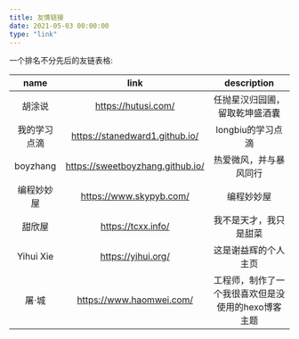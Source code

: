 ```yaml
---
title: 友情链接
date: 2021-05-03 00:00:00
type: "link"
---
```


一个排名不分先后的友链表格:



|     name     |               link               |                    description                     |
| :----------: | :------------------------------: | :------------------------------------------------: |
|    胡涂说    |       https://hutusi.com/        |           任抛星汉归园圃，留取乾坤盛酒囊           |
| 我的学习点滴 |  https://stanedward1.github.io/  |                 longbiu的学习点滴                  |
|   boyzhang   | https://sweetboyzhang.github.io/ |               热爱微风，并与暴风同行               |
|  编程妙妙屋  |     https://www.skypyb.com/      |                     编程妙妙屋                     |
|    甜欣屋    |        https://tcxx.info/        |               我不是天才，我只是甜菜               |
|  Yihui Xie   |        https://yihui.org/        |                这是谢益辉的个人主页                |
|    屠·城     |     https://www.haomwei.com/     | 工程师，制作了一个我很喜欢但是没使用的hexo博客主题 |
